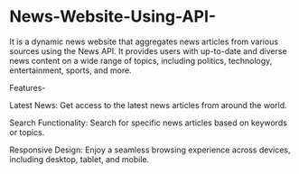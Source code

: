 # News-Website-Using-API-
It is a dynamic news website that aggregates news articles from various sources using the News API. It provides users with up-to-date and diverse news content on a wide range of topics, including politics, technology, entertainment, sports, and more.

Features-

Latest News: Get access to the latest news articles from around the world.

Search Functionality: Search for specific news articles based on keywords or topics.

Responsive Design: Enjoy a seamless browsing experience across devices, including desktop, tablet, and mobile.
